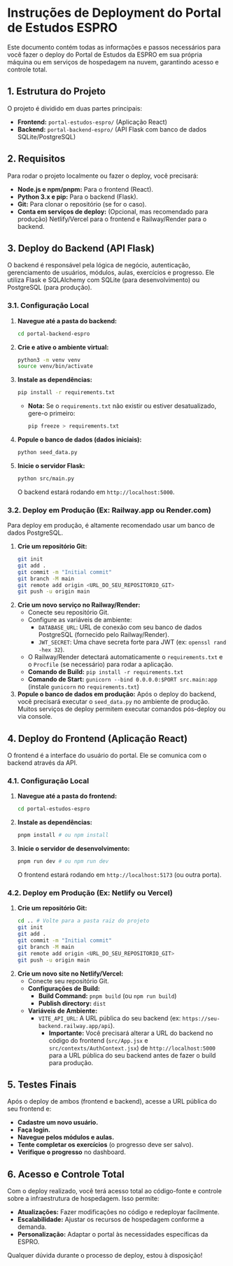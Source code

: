 # Instruções de Deployment do Portal de Estudos ESPRO

Este documento contém todas as informações e passos necessários para você fazer o deploy do Portal de Estudos da ESPRO em sua própria máquina ou em serviços de hospedagem na nuvem, garantindo acesso e controle total.

## 1. Estrutura do Projeto

O projeto é dividido em duas partes principais:

-   **Frontend:** `portal-estudos-espro/` (Aplicação React)
-   **Backend:** `portal-backend-espro/` (API Flask com banco de dados SQLite/PostgreSQL)

## 2. Requisitos

Para rodar o projeto localmente ou fazer o deploy, você precisará:

-   **Node.js e npm/pnpm:** Para o frontend (React).
-   **Python 3.x e pip:** Para o backend (Flask).
-   **Git:** Para clonar o repositório (se for o caso).
-   **Conta em serviços de deploy:** (Opcional, mas recomendado para produção) Netlify/Vercel para o frontend e Railway/Render para o backend.

## 3. Deploy do Backend (API Flask)

O backend é responsável pela lógica de negócio, autenticação, gerenciamento de usuários, módulos, aulas, exercícios e progresso. Ele utiliza Flask e SQLAlchemy com SQLite (para desenvolvimento) ou PostgreSQL (para produção).

### 3.1. Configuração Local

1.  **Navegue até a pasta do backend:**
    ```bash
    cd portal-backend-espro
    ```
2.  **Crie e ative o ambiente virtual:**
    ```bash
    python3 -m venv venv
    source venv/bin/activate
    ```
3.  **Instale as dependências:**
    ```bash
    pip install -r requirements.txt
    ```
    *   **Nota:** Se o `requirements.txt` não existir ou estiver desatualizado, gere-o primeiro:
        ```bash
        pip freeze > requirements.txt
        ```
4.  **Popule o banco de dados (dados iniciais):**
    ```bash
    python seed_data.py
    ```
5.  **Inicie o servidor Flask:**
    ```bash
    python src/main.py
    ```
    O backend estará rodando em `http://localhost:5000`.

### 3.2. Deploy em Produção (Ex: Railway.app ou Render.com)

Para deploy em produção, é altamente recomendado usar um banco de dados PostgreSQL.

1.  **Crie um repositório Git:**
    ```bash
    git init
    git add .
    git commit -m "Initial commit"
    git branch -M main
    git remote add origin <URL_DO_SEU_REPOSITORIO_GIT>
    git push -u origin main
    ```
2.  **Crie um novo serviço no Railway/Render:**
    -   Conecte seu repositório Git.
    -   Configure as variáveis de ambiente:
        -   `DATABASE_URL`: URL de conexão com seu banco de dados PostgreSQL (fornecido pelo Railway/Render).
        -   `JWT_SECRET`: Uma chave secreta forte para JWT (ex: `openssl rand -hex 32`).
    -   O Railway/Render detectará automaticamente o `requirements.txt` e o `Procfile` (se necessário) para rodar a aplicação.
    -   **Comando de Build:** `pip install -r requirements.txt`
    -   **Comando de Start:** `gunicorn --bind 0.0.0.0:$PORT src.main:app` (instale `gunicorn` no `requirements.txt`)
3.  **Popule o banco de dados em produção:** Após o deploy do backend, você precisará executar o `seed_data.py` no ambiente de produção. Muitos serviços de deploy permitem executar comandos pós-deploy ou via console.

## 4. Deploy do Frontend (Aplicação React)

O frontend é a interface do usuário do portal. Ele se comunica com o backend através da API.

### 4.1. Configuração Local

1.  **Navegue até a pasta do frontend:**
    ```bash
    cd portal-estudos-espro
    ```
2.  **Instale as dependências:**
    ```bash
    pnpm install # ou npm install
    ```
3.  **Inicie o servidor de desenvolvimento:**
    ```bash
    pnpm run dev # ou npm run dev
    ```
    O frontend estará rodando em `http://localhost:5173` (ou outra porta).

### 4.2. Deploy em Produção (Ex: Netlify ou Vercel)

1.  **Crie um repositório Git:**
    ```bash
    cd .. # Volte para a pasta raiz do projeto
    git init
    git add .
    git commit -m "Initial commit"
    git branch -M main
    git remote add origin <URL_DO_SEU_REPOSITORIO_GIT>
    git push -u origin main
    ```
2.  **Crie um novo site no Netlify/Vercel:**
    -   Conecte seu repositório Git.
    -   **Configurações de Build:**
        -   **Build Command:** `pnpm build` (ou `npm run build`)
        -   **Publish directory:** `dist`
    -   **Variáveis de Ambiente:**
        -   `VITE_API_URL`: A URL pública do seu backend (ex: `https://seu-backend.railway.app/api`).
            *   **Importante:** Você precisará alterar a URL do backend no código do frontend (`src/App.jsx` e `src/contexts/AuthContext.jsx`) de `http://localhost:5000` para a URL pública do seu backend antes de fazer o build para produção.

## 5. Testes Finais

Após o deploy de ambos (frontend e backend), acesse a URL pública do seu frontend e:

-   **Cadastre um novo usuário.**
-   **Faça login.**
-   **Navegue pelos módulos e aulas.**
-   **Tente completar os exercícios** (o progresso deve ser salvo).
-   **Verifique o progresso** no dashboard.

## 6. Acesso e Controle Total

Com o deploy realizado, você terá acesso total ao código-fonte e controle sobre a infraestrutura de hospedagem. Isso permite:

-   **Atualizações:** Fazer modificações no código e redeployar facilmente.
-   **Escalabilidade:** Ajustar os recursos de hospedagem conforme a demanda.
-   **Personalização:** Adaptar o portal às necessidades específicas da ESPRO.

Qualquer dúvida durante o processo de deploy, estou à disposição!

